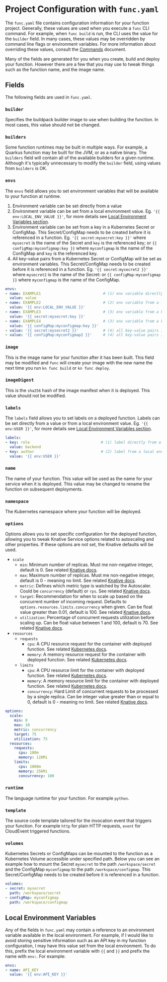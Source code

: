 # Project Configuration with `func.yaml`

The `func.yaml` file contains configuration information for your function
project. Generally, these values are used when you execute a `func` CLI
command. For example, when `func build` is run, the CLI uses the value for
the `builder` field. In many cases, these values may be overridden by
command line flags or environment variables. For more information about
overriding these values, consult the [Commands](command.md) document.

Many of the fields are generated for you when you create, build and deploy
your function. However there are a few that you may use to tweak things
such as the function name, and the image name.

## Fields

The following fields are used in `func.yaml`.

### `builder`

Specifies the buildpack builder image to use when building the function.
In most cases, this value should not be changed.

### `builders`

Some function runtimes may be built in multiple ways. For example, a Quarkus
function may be built for the JVM, or as a native binary. The `builders`
field will contain all of the available builders for a given runtime. Although
it's typically unnecessary to modify the `builder` field, using values from
`builders` is OK.

### `envs`

The `envs` field allows you to set environment variables that will be
available to your function at runtime. 
1. Environment variable can be set directly from a value
2. Environment variable can be set from a local environment value. Eg. `'{{ env:LOCAL_ENV_VALUE }}'`, for more details see [Local Environment Variables section](#local-environment-variables).
3. Environment variable can be set from a key in a Kubernetes Secret or ConfigMap. This Secret/ConfigMap needs to be created before it is referenced in a function. Eg. `'{{ secret:mysecret:key }}'` where `mysecret` is the name of the Secret and `key` is the referenced key; or `{{ configMap:myconfigmap:key }}` where `myconfigmap` is the name of the ConfigMap and `key` is the referenced key.
4. All key-value pairs from a Kubernetes Secret or ConfigMap will be set as environment variables. This Secret/ConfigMap needs to be created before it is referenced in a function. Eg. `'{{ secret:mysecret2 }}'` where `mysecret2` is the name of the Secret: or `{{ configMap:myconfigmap }}` where `myconfigmap` is the name of the ConfigMap.

```yaml
envs:
- name: EXAMPLE1                            # (1) env variable directly from a value
  value: value
- name: EXAMPLE2                            # (2) env variable from a local environment value
  value: '{{ env:LOCAL_ENV_VALUE }}'
- name: EXAMPLE3                            # (3) env variable from a key in Secret
  value: '{{ secret:mysecret:key }}'
- name: EXAMPLE4                            # (3) env variable from a key in ConfigMap
  value: '{{ configMap:myconfigmap:key }}'
- value: '{{ secret:mysecret2 }}'           # (4) all key-value pairs in Secret as env variables
- value: '{{ configMap:myconfigmap2 }}'     # (4) all key-value pairs in ConfigMap as env variables
```

### `image`

This is the image name for your function after it has been built. This field
may be modified and `func` will create your image with the new name the next
time you run `kn func build` or `kn func deploy`.

### `imageDigest`

This is the `sha256` hash of the image manifest when it is deployed. This value
should not be modified.

### `labels`

The `labels` field allows you to set labels on a deployed function. Labels can be set
directly from a value or from a local environment value. Eg. `'{{ env:USER }}'`, for more details see [Local Environment Variables section](#local-environment-variables).

```yaml
labels:
- key: role                                # (1) label directly from a value
  value: backend
- key: author                              # (2) label from a local environment value
  value: '{{ env:USER }}'
```

### `name`

The name of your function. This value will be used as the name for your service
when it is deployed. This value may be changed to rename the function on
subsequent deployments.

### `namespace`

The Kubernetes namespace where your function will be deployed.

### `options`
Options allows you to set specific configuration for the deployed function, allowing you to tweak Knative Service options related to autoscaling and other properties. If these options are not set, the Knative defaults will be used. 
- `scale`
  - `min`: Minimum number of replicas. Must me non-negative integer, default is 0. See related [Knative docs](https://knative.dev/docs/serving/autoscaling/scale-bounds/#lower-bound).
  - `max`: Maximum number of replicas. Must me non-negative integer, default is 0 - meaning no limit. See related [Knative docs](https://knative.dev/docs/serving/autoscaling/scale-bounds/#upper-bound).
  - `metric`: Defines which metric type is watched by the Autoscaler. Could be `concurrency` (default) or `rps`. See related [Knative docs](https://knative.dev/docs/serving/autoscaling/autoscaling-metrics/).
  - `target`: Recommendation for when to scale up based on the concurrent number of incoming request. Defaults to `options.resources.limits.concurrency` when given. Can be float value greater than 0.01, default is 100. See related [Knative docs](https://knative.dev/docs/serving/autoscaling/concurrency/#soft-limit).
  - `utilization`: Percentage of concurrent requests utilization before scaling up. Can be float value between 1 and 100, default is 70. See related [Knative docs](https://knative.dev/docs/serving/autoscaling/concurrency/#target-utilization).
- `resources`
  - `requests` 
    - `cpu`: A CPU resource request for the container with deployed function. See related [Kubernetes docs](https://kubernetes.io/docs/concepts/configuration/manage-resources-containers/#requests-and-limits).
    - `memory`: A memory resource request for the container with deployed function. See related [Kubernetes docs](https://kubernetes.io/docs/concepts/configuration/manage-resources-containers/#requests-and-limits).
  - `limits` 
    - `cpu`: A CPU resource limit for the container with deployed function. See related [Kubernetes docs](https://kubernetes.io/docs/concepts/configuration/manage-resources-containers/#requests-and-limits).
    - `memory`: A memory resource limit for the container with deployed function. See related [Kubernetes docs](https://kubernetes.io/docs/concepts/configuration/manage-resources-containers/#requests-and-limits).
    - `concurrency`: Hard Limit of concurrent requests to be processed by a single replica. Can be integer value greater than or equal to 0, default is 0 - meaning no limit. See related [Knative docs](https://knative.dev/docs/serving/autoscaling/concurrency/#hard-limit).

```yaml
options:
  scale:
    min: 0
    max: 10
    metric: concurrency
    target: 75
    utilization: 75
  resources:
    requests:
      cpu: 100m
      memory: 128Mi
    limits:
      cpu: 1000m
      memory: 256Mi
      concurrency: 100
```

### `runtime`

The language runtime for your function. For example `python`.

### `template`

The source code template tailored for the invocation event that triggers
your function. For example `http` for plain HTTP requests, `event` for
CloudEvent triggered functions.

### `volumes`
Kubernetes Secrets or ConfigMaps can be mounted to the function as a Kubernetes Volume accessible under specified path. Below you can see an example how to mount the Secret `mysecret` to the path `/workspace/secret` and the ConfigMap `myconfigmap` to the path `/workspace/configmap`. This Secret/ConfigMap needs to be created before it is referenced in a function.

```yaml
volumes:
- secret: mysecret
  path: /workspace/secret
- configMap: myconfigmap
  path: /workspace/configmap
```


## Local Environment Variables

Any of the fields in `func.yaml` may contain a reference to an environment
variable available in the local environment. For example, if I would like
to avoid storing sensitive information such as an API key in my function
configuration, I may have this value set from the local environment. To do
this, prefix the local environment variable with `{{` and `}}` and prefix
the name with `env:`. For example:

```yaml
envs:
- name: API_KEY
  value: '{{ env:API_KEY }}'
```
